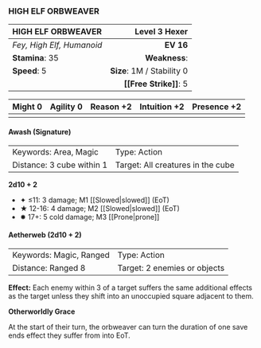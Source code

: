 ### HIGH ELF ORBWEAVER

| HIGH ELF ORBWEAVER        |          **Level 3 Hexer** |
| :------------------------ | -------------------------: |
| *Fey, High Elf, Humanoid* |                  **EV 16** |
| **Stamina**: 35           |              **Weakness**: |
| **Speed**: 5              | **Size**: 1M / Stability 0 |
|                           |     **[[Free Strike]]**: 5 |

| **Might** 0 | **Agility** 0 | **Reason** +2 | **Intuition** +2 | **Presence** +2 |
| ----------- | ------------- | ------------- | ---------------- | --------------- |
|             |               |               |                  |                 |

#### Awash (Signature)

|                           |                                   |
| :------------------------ | :-------------------------------- |
| Keywords: Area, Magic     | Type: Action                      |
| Distance: 3 cube within 1 | Target: All creatures in the cube |

**2d10 + 2**

- ✦ ≤11: 3 damage; M1 [[Slowed|slowed]] (EoT)
- ★ 12-16: 4 damage; M2 [[Slowed|slowed]] (EoT)
- ✸ 17+: 5 cold damage; M3 [[Prone|prone]]

#### Aetherweb (2d10 + 2)

|                         |                              |
| :---------------------- | :--------------------------- |
| Keywords: Magic, Ranged | Type: Action                 |
| Distance: Ranged 8      | Target: 2 enemies or objects |

**Effect:** Each enemy within 3 of a target suffers the same additional effects as the target unless they shift into an unoccupied square adjacent to them.

**Otherworldly Grace**

At the start of their turn, the orbweaver can turn the duration of one save ends effect they suffer from into EoT.
